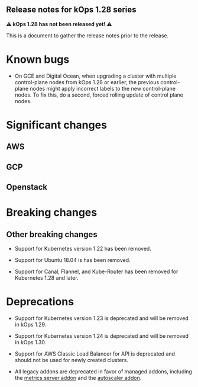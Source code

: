 ## Release notes for kOps 1.28 series

**&#9888; kOps 1.28 has not been released yet! &#9888;**

This is a document to gather the release notes prior to the release.

# Known bugs

* On GCE and Digital Ocean, when upgrading a cluster with multiple
control-plane nodes from kOps 1.26 or earlier, the previous control-plane
nodes might apply incorrect labels to the new control-plane nodes.
To fix this, do a second, forced rolling update of control plane nodes.

# Significant changes

## AWS

## GCP

## Openstack

# Breaking changes

## Other breaking changes

* Support for Kubernetes version 1.22 has been removed.

* Support for Ubuntu 18.04 is has been removed.

* Support for Canal, Flannel, and Kube-Router has been removed for Kubernetes 1.28 and later.

# Deprecations

* Support for Kubernetes version 1.23 is deprecated and will be removed in kOps 1.29.

* Support for Kubernetes version 1.24 is deprecated and will be removed in kOps 1.30.

* Support for AWS Classic Load Balancer for API is deprecated and should not be used for newly created clusters.

* All legacy addons are deprecated in favor of managed addons, including the [metrics server addon](https://github.com/kubernetes/kops/tree/master/addons/metrics-server) and the [autoscaler addon](https://github.com/kubernetes/kops/tree/master/addons/cluster-autoscaler).
